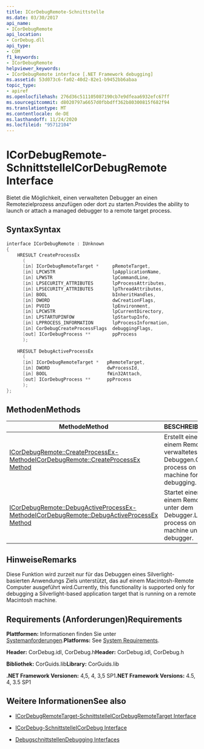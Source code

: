```yaml
---
title: ICorDebugRemote-Schnittstelle
ms.date: 03/30/2017
api_name:
- ICorDebugRemote
api_location:
- CorDebug.dll
api_type:
- COM
f1_keywords:
- ICorDebugRemote
helpviewer_keywords:
- ICorDebugRemote interface [.NET Framework debugging]
ms.assetid: 53d073c6-fa02-40d2-82e1-b9452bb6abaa
topic_type:
- apiref
ms.openlocfilehash: 276d36c511105087190cb7e9dfeaa6932efc67ff
ms.sourcegitcommit: d8020797a6657d0fbbdff362b80300815f682f94
ms.translationtype: MT
ms.contentlocale: de-DE
ms.lasthandoff: 11/24/2020
ms.locfileid: "95712104"
---
```

# <a name="icordebugremote-interface"></a><span data-ttu-id="ea978-102">ICorDebugRemote-Schnittstelle</span><span class="sxs-lookup"><span data-stu-id="ea978-102">ICorDebugRemote Interface</span></span>

<span data-ttu-id="ea978-103">Bietet die Möglichkeit, einen verwalteten Debugger an einen Remotezielprozess anzufügen oder dort zu starten.</span><span class="sxs-lookup"><span data-stu-id="ea978-103">Provides the ability to launch or attach a managed debugger to a remote target process.</span></span>  
  
## <a name="syntax"></a><span data-ttu-id="ea978-104">Syntax</span><span class="sxs-lookup"><span data-stu-id="ea978-104">Syntax</span></span>  
  
```cpp  
interface ICorDebugRemote : IUnknown  
{  
    HRESULT CreateProcessEx  
      (  
      [in] ICorDebugRemoteTarget *     pRemoteTarget,  
      [in] LPCWSTR                     lpApplicationName,  
      [in] LPWSTR                      lpCommandLine,  
      [in] LPSECURITY_ATTRIBUTES       lpProcessAttributes,  
      [in] LPSECURITY_ATTRIBUTES       lpThreadAttributes,  
      [in] BOOL                        bInheritHandles,  
      [in] DWORD                       dwCreationFlags,  
      [in] PVOID                       lpEnvironment,  
      [in] LPCWSTR                     lpCurrentDirectory,  
      [in] LPSTARTUPINFOW              lpStartupInfo,  
      [in] LPPROCESS_INFORMATION       lpProcessInformation,  
      [in] CorDebugCreateProcessFlags  debuggingFlags,  
      [out] ICorDebugProcess **        ppProcess  
      );  
  
    HRESULT DebugActiveProcessEx  
      (  
      [in] ICorDebugRemoteTarget *   pRemoteTarget,  
      [in] DWORD                     dwProcessId,  
      [in] BOOL                      fWin32Attach,  
      [out] ICorDebugProcess **      ppProcess  
      );  
};  
```  
  
## <a name="methods"></a><span data-ttu-id="ea978-105">Methoden</span><span class="sxs-lookup"><span data-stu-id="ea978-105">Methods</span></span>  
  
|<span data-ttu-id="ea978-106">Methode</span><span class="sxs-lookup"><span data-stu-id="ea978-106">Method</span></span>|<span data-ttu-id="ea978-107">BESCHREIBUNG</span><span class="sxs-lookup"><span data-stu-id="ea978-107">Description</span></span>|  
|------------|-----------------|  
|[<span data-ttu-id="ea978-108">ICorDebugRemote::CreateProcessEx-Methode</span><span class="sxs-lookup"><span data-stu-id="ea978-108">ICorDebugRemote::CreateProcessEx Method</span></span>](icordebugremote-createprocessex-method.md)|<span data-ttu-id="ea978-109">Erstellt einen Prozess auf einem Remote Computer für verwaltetes Debuggen.</span><span class="sxs-lookup"><span data-stu-id="ea978-109">Creates a process on a remote machine for managed debugging.</span></span>|  
|[<span data-ttu-id="ea978-110">ICorDebugRemote::DebugActiveProcessEx-Methode</span><span class="sxs-lookup"><span data-stu-id="ea978-110">ICorDebugRemote::DebugActiveProcessEx Method</span></span>](icordebugremote-debugactiveprocessex-method.md)|<span data-ttu-id="ea978-111">Startet einen Prozess auf einem Remote Computer unter dem Debugger.</span><span class="sxs-lookup"><span data-stu-id="ea978-111">Launches a process on a remote machine under the debugger.</span></span>|  
  
## <a name="remarks"></a><span data-ttu-id="ea978-112">Hinweise</span><span class="sxs-lookup"><span data-stu-id="ea978-112">Remarks</span></span>  

 <span data-ttu-id="ea978-113">Diese Funktion wird zurzeit nur für das Debuggen eines Silverlight-basierten Anwendungs Ziels unterstützt, das auf einem Macintosh-Remote Computer ausgeführt wird.</span><span class="sxs-lookup"><span data-stu-id="ea978-113">Currently, this functionality is supported only for debugging a Silverlight-based application target that is running on a remote Macintosh machine.</span></span>  
  
## <a name="requirements"></a><span data-ttu-id="ea978-114">Requirements (Anforderungen)</span><span class="sxs-lookup"><span data-stu-id="ea978-114">Requirements</span></span>  

 <span data-ttu-id="ea978-115">**Plattformen:** Informationen finden Sie unter [Systemanforderungen](../../get-started/system-requirements.md).</span><span class="sxs-lookup"><span data-stu-id="ea978-115">**Platforms:** See [System Requirements](../../get-started/system-requirements.md).</span></span>  
  
 <span data-ttu-id="ea978-116">**Header:** CorDebug.idl, CorDebug.h</span><span class="sxs-lookup"><span data-stu-id="ea978-116">**Header:** CorDebug.idl, CorDebug.h</span></span>  
  
 <span data-ttu-id="ea978-117">**Bibliothek:** CorGuids.lib</span><span class="sxs-lookup"><span data-stu-id="ea978-117">**Library:** CorGuids.lib</span></span>  
  
 <span data-ttu-id="ea978-118">**.NET Framework Versionen:** 4,5, 4, 3,5 SP1</span><span class="sxs-lookup"><span data-stu-id="ea978-118">**.NET Framework Versions:** 4.5, 4, 3.5 SP1</span></span>  
  
## <a name="see-also"></a><span data-ttu-id="ea978-119">Weitere Informationen</span><span class="sxs-lookup"><span data-stu-id="ea978-119">See also</span></span>

- [<span data-ttu-id="ea978-120">ICorDebugRemoteTarget-Schnittstelle</span><span class="sxs-lookup"><span data-stu-id="ea978-120">ICorDebugRemoteTarget Interface</span></span>](icordebugremotetarget-interface.md)
- [<span data-ttu-id="ea978-121">ICorDebug-Schnittstelle</span><span class="sxs-lookup"><span data-stu-id="ea978-121">ICorDebug Interface</span></span>](icordebug-interface.md)

- [<span data-ttu-id="ea978-122">Debugschnittstellen</span><span class="sxs-lookup"><span data-stu-id="ea978-122">Debugging Interfaces</span></span>](debugging-interfaces.md)
